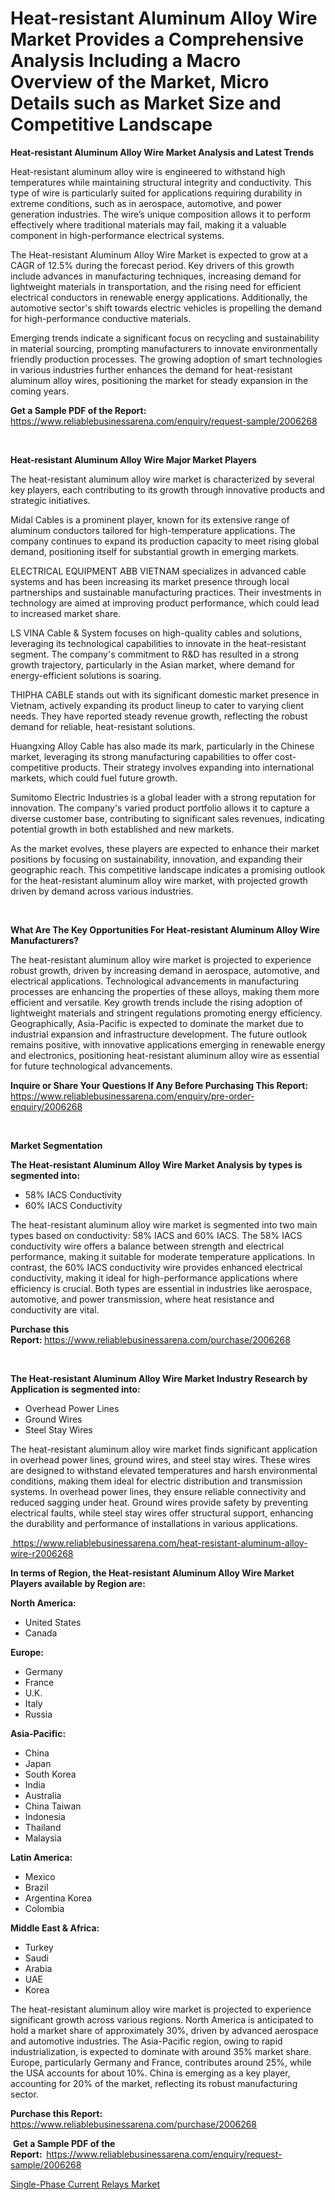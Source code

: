 <p><h1>Heat-resistant Aluminum Alloy Wire Market Provides a Comprehensive Analysis Including a Macro Overview of the Market, Micro Details such as Market Size and Competitive Landscape</h1></p><p><strong>Heat-resistant Aluminum Alloy Wire Market Analysis and Latest Trends</strong></p>
<p><p>Heat-resistant aluminum alloy wire is engineered to withstand high temperatures while maintaining structural integrity and conductivity. This type of wire is particularly suited for applications requiring durability in extreme conditions, such as in aerospace, automotive, and power generation industries. The wire’s unique composition allows it to perform effectively where traditional materials may fail, making it a valuable component in high-performance electrical systems.</p><p>The Heat-resistant Aluminum Alloy Wire Market is expected to grow at a CAGR of 12.5% during the forecast period. Key drivers of this growth include advances in manufacturing techniques, increasing demand for lightweight materials in transportation, and the rising need for efficient electrical conductors in renewable energy applications. Additionally, the automotive sector's shift towards electric vehicles is propelling the demand for high-performance conductive materials. </p><p>Emerging trends indicate a significant focus on recycling and sustainability in material sourcing, prompting manufacturers to innovate environmentally friendly production processes. The growing adoption of smart technologies in various industries further enhances the demand for heat-resistant aluminum alloy wires, positioning the market for steady expansion in the coming years.</p></p>
<p><strong>Get a Sample PDF of the Report:&nbsp;</strong> <a href="https://www.reliablebusinessarena.com/enquiry/request-sample/2006268?utm_campaign=3024&utm_medium=2&utm_source=Github&utm_content=ia&utm_term=07042025&utm_id=heat-resistant-aluminum-alloy-wire">https://www.reliablebusinessarena.com/enquiry/request-sample/2006268</a></p>
<p>&nbsp;</p>
<p><strong>Heat-resistant Aluminum Alloy Wire Major Market Players</strong></p>
<p><p>The heat-resistant aluminum alloy wire market is characterized by several key players, each contributing to its growth through innovative products and strategic initiatives. </p><p>Midal Cables is a prominent player, known for its extensive range of aluminum conductors tailored for high-temperature applications. The company continues to expand its production capacity to meet rising global demand, positioning itself for substantial growth in emerging markets.</p><p>ELECTRICAL EQUIPMENT ABB VIETNAM specializes in advanced cable systems and has been increasing its market presence through local partnerships and sustainable manufacturing practices. Their investments in technology are aimed at improving product performance, which could lead to increased market share.</p><p>LS VINA Cable & System focuses on high-quality cables and solutions, leveraging its technological capabilities to innovate in the heat-resistant segment. The company's commitment to R&D has resulted in a strong growth trajectory, particularly in the Asian market, where demand for energy-efficient solutions is soaring.</p><p>THIPHA CABLE stands out with its significant domestic market presence in Vietnam, actively expanding its product lineup to cater to varying client needs. They have reported steady revenue growth, reflecting the robust demand for reliable, heat-resistant solutions.</p><p>Huangxing Alloy Cable has also made its mark, particularly in the Chinese market, leveraging its strong manufacturing capabilities to offer cost-competitive products. Their strategy involves expanding into international markets, which could fuel future growth.</p><p>Sumitomo Electric Industries is a global leader with a strong reputation for innovation. The company's varied product portfolio allows it to capture a diverse customer base, contributing to significant sales revenues, indicating potential growth in both established and new markets.</p><p>As the market evolves, these players are expected to enhance their market positions by focusing on sustainability, innovation, and expanding their geographic reach. This competitive landscape indicates a promising outlook for the heat-resistant aluminum alloy wire market, with projected growth driven by demand across various industries.</p></p>
<p>&nbsp;</p>
<p><strong>What Are The Key Opportunities For Heat-resistant Aluminum Alloy Wire Manufacturers?</strong></p>
<p><p>The heat-resistant aluminum alloy wire market is projected to experience robust growth, driven by increasing demand in aerospace, automotive, and electrical applications. Technological advancements in manufacturing processes are enhancing the properties of these alloys, making them more efficient and versatile. Key growth trends include the rising adoption of lightweight materials and stringent regulations promoting energy efficiency. Geographically, Asia-Pacific is expected to dominate the market due to industrial expansion and infrastructure development. The future outlook remains positive, with innovative applications emerging in renewable energy and electronics, positioning heat-resistant aluminum alloy wire as essential for future technological advancements.</p></p>
<p><strong>Inquire or Share Your Questions If Any Before Purchasing This Report:</strong> <a href="https://www.reliablebusinessarena.com/enquiry/pre-order-enquiry/2006268?utm_campaign=3024&utm_medium=2&utm_source=Github&utm_content=ia&utm_term=07042025&utm_id=heat-resistant-aluminum-alloy-wire">https://www.reliablebusinessarena.com/enquiry/pre-order-enquiry/2006268</a></p>
<p>&nbsp;</p>
<p><strong>Market Segmentation</strong></p>
<p><strong>The Heat-resistant Aluminum Alloy Wire Market Analysis by types is segmented into:</strong></p>
<p><ul><li>58% IACS Conductivity</li><li>60% IACS Conductivity</li></ul></p>
<p><p>The heat-resistant aluminum alloy wire market is segmented into two main types based on conductivity: 58% IACS and 60% IACS. The 58% IACS conductivity wire offers a balance between strength and electrical performance, making it suitable for moderate temperature applications. In contrast, the 60% IACS conductivity wire provides enhanced electrical conductivity, making it ideal for high-performance applications where efficiency is crucial. Both types are essential in industries like aerospace, automotive, and power transmission, where heat resistance and conductivity are vital.</p></p>
<p><strong>Purchase this Report:&nbsp;</strong><a href="https://www.reliablebusinessarena.com/purchase/2006268?utm_campaign=3024&utm_medium=2&utm_source=Github&utm_content=ia&utm_term=07042025&utm_id=heat-resistant-aluminum-alloy-wire">https://www.reliablebusinessarena.com/purchase/2006268</a></p>
<p>&nbsp;</p>
<p><strong>The Heat-resistant Aluminum Alloy Wire Market Industry Research by Application is segmented into:</strong></p>
<p><ul><li>Overhead Power Lines</li><li>Ground Wires</li><li>Steel Stay Wires</li></ul></p>
<p><p>The heat-resistant aluminum alloy wire market finds significant application in overhead power lines, ground wires, and steel stay wires. These wires are designed to withstand elevated temperatures and harsh environmental conditions, making them ideal for electric distribution and transmission systems. In overhead power lines, they ensure reliable connectivity and reduced sagging under heat. Ground wires provide safety by preventing electrical faults, while steel stay wires offer structural support, enhancing the durability and performance of installations in various applications.</p></p>
<p><a href="https://www.reliablebusinessarena.com/heat-resistant-aluminum-alloy-wire-r2006268?utm_campaign=3024&utm_medium=2&utm_source=Github&utm_content=ia&utm_term=07042025&utm_id=heat-resistant-aluminum-alloy-wire">&nbsp;https://www.reliablebusinessarena.com/heat-resistant-aluminum-alloy-wire-r2006268</a></p>
<p><strong>In terms of Region, the Heat-resistant Aluminum Alloy Wire Market Players available by Region are:</strong></p>
<p>
    <p> <strong> North America: </strong>
        <ul>
            <li>United States</li>
            <li>Canada</li>
        </ul>
        </p> 
    <p> <strong> Europe: </strong>
        <ul>
            <li>Germany</li>
            <li>France</li>
            <li>U.K.</li>
            <li>Italy</li>
            <li>Russia</li>
        </ul>
        </p> 
    <p> <strong> Asia-Pacific: </strong>
        <ul>
            <li>China</li>
            <li>Japan</li>
            <li>South Korea</li>
            <li>India</li>
            <li>Australia</li>
            <li>China Taiwan</li>
            <li>Indonesia</li>
            <li>Thailand</li>
            <li>Malaysia</li>
        </ul>
        </p> 
    <p> <strong> Latin America: </strong>
        <ul>
            <li>Mexico</li>
            <li>Brazil</li>
            <li>Argentina Korea</li>
            <li>Colombia</li>
        </ul>
        </p> 
    <p> <strong> Middle East & Africa: </strong>
        <ul>
            <li>Turkey</li>
            <li>Saudi</li>
            <li>Arabia</li>
            <li>UAE</li>
            <li>Korea</li>
        </ul>
    </p>
    </p>
<p><p>The heat-resistant aluminum alloy wire market is projected to experience significant growth across various regions. North America is anticipated to hold a market share of approximately 30%, driven by advanced aerospace and automotive industries. The Asia-Pacific region, owing to rapid industrialization, is expected to dominate with around 35% market share. Europe, particularly Germany and France, contributes around 25%, while the USA accounts for about 10%. China is emerging as a key player, accounting for 20% of the market, reflecting its robust manufacturing sector.</p></p>
<p><strong>Purchase this Report: </strong><a href="https://www.reliablebusinessarena.com/purchase/2006268?utm_campaign=3024&utm_medium=2&utm_source=Github&utm_content=ia&utm_term=07042025&utm_id=heat-resistant-aluminum-alloy-wire">https://www.reliablebusinessarena.com/purchase/2006268</a></p>
<p>&nbsp;<strong>Get a Sample PDF of the Report:&nbsp;&nbsp;</strong><a href="https://www.reliablebusinessarena.com/enquiry/request-sample/2006268?utm_campaign=3024&utm_medium=2&utm_source=Github&utm_content=ia&utm_term=07042025&utm_id=heat-resistant-aluminum-alloy-wire">https://www.reliablebusinessarena.com/enquiry/request-sample/2006268</a></p>
<p><strong></strong></p>
<p><p><a href="https://github.com/ivvrgibi/Market-Research-Report-List-1/blob/main/single-phase-current-relays-market.md?utm_campaign=3024&utm_medium=2&utm_source=Github&utm_content=ia&utm_term=07042025&utm_id=heat-resistant-aluminum-alloy-wire">Single-Phase Current Relays Market</a></p></p>